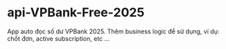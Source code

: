 # api-VPBank-Free-2025
App auto đọc số dư VPBank 2025. Thêm business logic để sử dụng, ví dụ: chốt đơn, active subscription, etc ...
